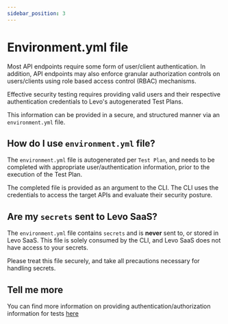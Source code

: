 ```yaml
---
sidebar_position: 3
---
```


# Environment.yml file

Most API endpoints require some form of user/client authentication. In addition, API endpoints may also enforce granular authorization controls on users/clients using role based access control (RBAC) mechanisms.

Effective security testing requires providing valid users and their respective authentication credentials to Levo's autogenerated Test Plans.

This information can be provided in a secure, and structured manner via an `environment.yml` file.

## How do I use `environment.yml` file?

The `environment.yml` file is autogenerated per `Test Plan`, and needs to be completed with appropriate user/authentication information, prior to the execution of the Test Plan.

The completed file is provided as an argument to the CLI. The CLI uses the credentials to access the target APIs and evaluate their security posture.

## Are my `secrets` sent to Levo SaaS?

The `environment.yml` file contains `secrets` and is **never** sent to, or stored in Levo SaaS. This file is solely consumed by the CLI, and Levo SaaS does not have access to your secrets.

Please treat this file securely, and take all precautions necessary for handling secrets.

## Tell me more
You can find more information on providing authentication/authorization information for tests [here](../../tasks/authentication/authn-authz.md)